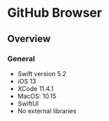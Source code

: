 # GitHub Browser

## Overview

### General

- Swift version 5.2
- iOS 13
- XCode 11.4.1
- MacOS: 10.15
- SwiftUI
- No external libraries
